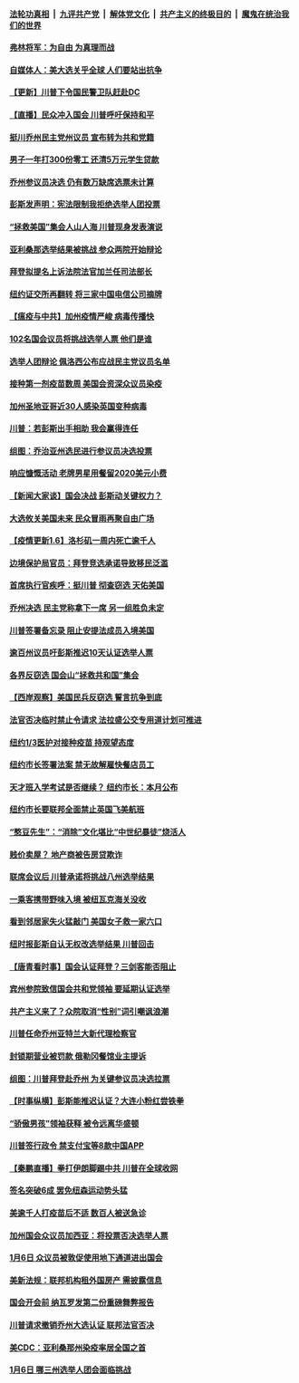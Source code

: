 ####  [法轮功真相](../../../../basic/blob/master/README.md?t=01070531) &nbsp;|&nbsp; [九评共产党](../../../../9ping.md/blob/master/README.md?t=01070531) &nbsp;|&nbsp; [解体党文化](../../../../jtdwh.md/blob/master/README.md?t=01070531)  &nbsp;|&nbsp; [共产主义的终极目的](../../../../gczydzjmd.md/blob/master/README.md?t=01070531) &nbsp;|&nbsp; [魔鬼在统治我们的世界](../../../../mgztzwmdsj.md/blob/master/README.md?t=01070531) 

#### [弗林将军：为自由 为真理而战](../pages/nsc412/n12671632.md?t=01070531) 

#### [自媒体人：美大选关乎全球 人们要站出抗争](../pages/nsc412/n12671615.md?t=01070531) 

#### [【更新】川普下令国民警卫队赶赴DC](../pages/nsc412/n12671553.md?t=01070531) 

#### [【直播】民众冲入国会 川普呼吁保持和平](../pages/nsc412/n12664729.md?t=01070531) 

#### [挺川乔州民主党州议员 宣布转为共和党籍](../pages/nsc412/n12671532.md?t=01070531) 

#### [男子一年打300份零工 还清5万元学生贷款](../pages/nsc412/n12670752.md?t=01070531) 

#### [乔州参议员决选 仍有数万缺席选票未计算](../pages/nsc412/n12671503.md?t=01070531) 

#### [彭斯发声明：宪法限制我拒绝选举人团投票](../pages/nsc412/n12671477.md?t=01070531) 

#### [“拯救美国”集会人山人海 川普现身发表演说](../pages/nsc412/n12671361.md?t=01070531) 

#### [亚利桑那选举结果被挑战 参众两院开始辩论](../pages/nsc412/n12671427.md?t=01070531) 

#### [拜登拟提名上诉法院法官加兰任司法部长](../pages/nsc412/n12671400.md?t=01070531) 

#### [纽约证交所再翻转 将三家中国电信公司摘牌](../pages/nsc412/n12671216.md?t=01070531) 

#### [【瘟疫与中共】加州疫情严峻 病毒传播快](../pages/nsc412/n12671064.md?t=01070531) 

#### [102名国会议员将挑战选举人票 他们是谁](../pages/nsc412/n12671163.md?t=01070531) 

#### [选举人团辩论 佩洛西公布应战民主党议员名单](../pages/nsc412/n12671028.md?t=01070531) 

#### [接种第一剂疫苗数周 美国会资深众议员染疫](../pages/nsc412/n12671110.md?t=01070531) 

#### [加州圣地亚哥近30人感染英国变种病毒](../pages/nsc412/n12669230.md?t=01070531) 

#### [川普：若彭斯出手相助 我会赢得连任](../pages/nsc412/n12671055.md?t=01070531) 

#### [组图：乔治亚州选民进行参议员决选投票](../pages/nsc412/n12670355.md?t=01070531) 

#### [响应慷慨活动 老牌男星用餐留2020美元小费](../pages/nsc412/n12669716.md?t=01070531) 

#### [【新闻大家谈】国会决战 彭斯动关键权力？](../pages/nsc412/n12670959.md?t=01070531) 

#### [大选攸关美国未来 民众冒雨再聚自由广场](../pages/nsc412/n12669698.md?t=01070531) 

#### [【疫情更新1.6】洛杉矶一周内死亡逾千人](../pages/nsc412/n12670405.md?t=01070531) 

#### [边境保护局官员：拜登竞选承诺导致移民泛滥](../pages/nsc412/n12670437.md?t=01070531) 

#### [首席执行官疾呼：挺川普 彻查窃选 天佑美国](../pages/nsc412/n12670328.md?t=01070531) 

#### [乔州决选 民主党称拿下一席 另一组胜负未定](../pages/nsc412/n12670441.md?t=01070531) 

#### [川普签署备忘录 阻止安提法成员入境美国](../pages/nsc412/n12670324.md?t=01070531) 

#### [逾百州议员吁彭斯推迟10天认证选举人票](../pages/nsc412/n12670193.md?t=01070531) 

#### [各界反窃选 国会山“拯救共和国”集会](../pages/nsc412/n12669883.md?t=01070531) 

#### [【西岸观察】美国民兵反窃选 誓言抗争到底](../pages/nsc412/n12669811.md?t=01070531) 

#### [法官否决临时禁止令请求  法拉盛公交专用道计划可推进](../pages/nsc412/n12669906.md?t=01070531) 

#### [纽约1/3医护对接种疫苗  持观望态度](../pages/nsc412/n12669730.md?t=01070531) 

#### [纽约市长签署法案 禁无故解雇快餐店员工](../pages/nsc412/n12669724.md?t=01070531) 

#### [天才班入学考试是否继续？  纽约市长：本月公布](../pages/nsc412/n12669794.md?t=01070531) 

#### [纽约市长要联邦全面禁止英国飞美航班](../pages/nsc412/n12669733.md?t=01070531) 

#### [“憨豆先生”：“消除”文化堪比“中世纪暴徒”烧活人](../pages/nsc412/n12669620.md?t=01070531) 

#### [贱价卖屋？ 地产商被告房贷欺诈](../pages/nsc412/n12669623.md?t=01070531) 

#### [联席会议后 川普承诺将挑战八州选举结果](../pages/nsc412/n12669751.md?t=01070531) 

#### [一乘客携带野味入境 被纽瓦克海关没收](../pages/nsc412/n12669782.md?t=01070531) 

#### [看到邻居家失火猛敲门 美国女子救一家六口](../pages/nsc412/n12669699.md?t=01070531) 

#### [纽时报彭斯自认无权改选举结果 川普回击](../pages/nsc412/n12669597.md?t=01070531) 

#### [【唐青看时事】国会认证拜登？三剑客能否阻止](../pages/nsc412/n12669343.md?t=01070531) 

#### [宾州参院致信国会共和党领袖 要延期认证选举](../pages/nsc412/n12669660.md?t=01070531) 

#### [共产主义来了？众院取消“性别”词引嘲讽浪潮](../pages/nsc412/n12669369.md?t=01070531) 

#### [川普任命乔州亚特兰大新代理检察官](../pages/nsc412/n12669376.md?t=01070531) 

#### [封锁期营业被罚款 俄勒冈餐馆业主提诉](../pages/nsc412/n12669367.md?t=01070531) 

#### [组图：川普拜登赴乔州 为关键参议员决选拉票](../pages/nsc412/n12669222.md?t=01070531) 

#### [【时事纵横】彭斯能推迟认证？大连小粉红尝铁拳](../pages/nsc412/n12669386.md?t=01070531) 

#### [“骄傲男孩”领袖获释 被令远离华盛顿](../pages/nsc412/n12669173.md?t=01070531) 

#### [川普签行政令 禁支付宝等8款中国APP](../pages/nsc412/n12669243.md?t=01070531) 

#### [【秦鹏直播】拳打伊朗脚踢中共 川普在全球收网](../pages/nsc412/n12668830.md?t=01070531) 

#### [签名突破6成 罢免纽森运动势头猛](../pages/nsc412/n12669170.md?t=01070531) 

#### [美逾千人打疫苗后不适 数百人被送急诊](../pages/nsc412/n12668993.md?t=01070531) 

#### [加州国会众议员加西亚：将投票否决选举人票](../pages/nsc412/n12669074.md?t=01070531) 

#### [1月6日 众议员被敦促使用地下通道进出国会](../pages/nsc412/n12669152.md?t=01070531) 

#### [美新法规：联邦机构租外国房产 需披露信息](../pages/nsc412/n12669071.md?t=01070531) 

#### [国会开会前 纳瓦罗发第二份重磅舞弊报告](../pages/nsc412/n12669073.md?t=01070531) 

#### [川普请求撤销乔州大选认证 联邦法官否决](../pages/nsc412/n12669020.md?t=01070531) 

#### [美CDC：亚利桑那州染疫率居全国之首](../pages/nsc412/n12668924.md?t=01070531) 

#### [1月6日 哪三州选举人团会面临挑战](../pages/nsc412/n12668884.md?t=01070531) 

